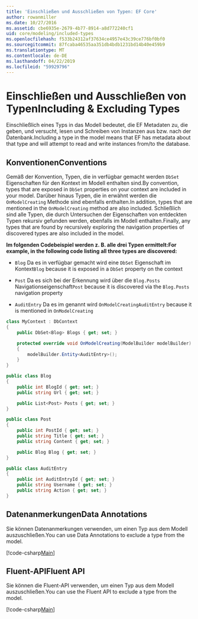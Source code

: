 ```yaml
---
title: 'Einschließen und Ausschließen von Typen: EF Core'
author: rowanmiller
ms.date: 10/27/2016
ms.assetid: cbe6935e-2679-4b77-8914-a8d772240cf1
uid: core/modeling/included-types
ms.openlocfilehash: f533b24312af37634ce4957e43c39ce776bf0bf0
ms.sourcegitcommit: 87fcaba46535aa351db4bdb1231bd14b40e459b9
ms.translationtype: MT
ms.contentlocale: de-DE
ms.lasthandoff: 04/22/2019
ms.locfileid: "59929796"
---
```

# <a name="including--excluding-types"></a><span data-ttu-id="c9585-102">Einschließen und Ausschließen von Typen</span><span class="sxs-lookup"><span data-stu-id="c9585-102">Including & Excluding Types</span></span>

<span data-ttu-id="c9585-103">Einschließlich eines Typs in das Modell bedeutet, die EF Metadaten zu, die geben, und versucht, lesen und Schreiben von Instanzen aus bzw. nach der Datenbank.</span><span class="sxs-lookup"><span data-stu-id="c9585-103">Including a type in the model means that EF has metadata about that type and will attempt to read and write instances from/to the database.</span></span>

## <a name="conventions"></a><span data-ttu-id="c9585-104">Konventionen</span><span class="sxs-lookup"><span data-stu-id="c9585-104">Conventions</span></span>

<span data-ttu-id="c9585-105">Gemäß der Konvention, Typen, die in verfügbar gemacht werden `DbSet` Eigenschaften für den Kontext im Modell enthalten sind.</span><span class="sxs-lookup"><span data-stu-id="c9585-105">By convention, types that are exposed in `DbSet` properties on your context are included in your model.</span></span> <span data-ttu-id="c9585-106">Darüber hinaus Typen, die in erwähnt werden die `OnModelCreating` Methode sind ebenfalls enthalten.</span><span class="sxs-lookup"><span data-stu-id="c9585-106">In addition, types that are mentioned in the `OnModelCreating` method are also included.</span></span> <span data-ttu-id="c9585-107">Schließlich sind alle Typen, die durch Untersuchen der Eigenschaften von entdeckten Typen rekursiv gefunden werden, ebenfalls im Modell enthalten.</span><span class="sxs-lookup"><span data-stu-id="c9585-107">Finally, any types that are found by recursively exploring the navigation properties of discovered types are also included in the model.</span></span>

<span data-ttu-id="c9585-108">**Im folgenden Codebeispiel werden z. B. alle drei Typen ermittelt:**</span><span class="sxs-lookup"><span data-stu-id="c9585-108">**For example, in the following code listing all three types are discovered:**</span></span>

* <span data-ttu-id="c9585-109">`Blog` Da es in verfügbar gemacht wird eine `DbSet` Eigenschaft im Kontext</span><span class="sxs-lookup"><span data-stu-id="c9585-109">`Blog` because it is exposed in a `DbSet` property on the context</span></span>

* <span data-ttu-id="c9585-110">`Post` Da es sich bei der Erkennung wird über die `Blog.Posts` Navigationseigenschaft</span><span class="sxs-lookup"><span data-stu-id="c9585-110">`Post` because it is discovered via the `Blog.Posts` navigation property</span></span>

* <span data-ttu-id="c9585-111">`AuditEntry` Da es im genannt wird `OnModelCreating`</span><span class="sxs-lookup"><span data-stu-id="c9585-111">`AuditEntry` because it is mentioned in `OnModelCreating`</span></span>

<!-- [!code-csharp[Main](samples/core/Modeling/Conventions/Samples/IncludedTypes.cs?highlight=3,7,16)] -->
``` csharp
class MyContext : DbContext
{
    public DbSet<Blog> Blogs { get; set; }

    protected override void OnModelCreating(ModelBuilder modelBuilder)
    {
        modelBuilder.Entity<AuditEntry>();
    }
}

public class Blog
{
    public int BlogId { get; set; }
    public string Url { get; set; }

    public List<Post> Posts { get; set; }
}

public class Post
{
    public int PostId { get; set; }
    public string Title { get; set; }
    public string Content { get; set; }

    public Blog Blog { get; set; }
}

public class AuditEntry
{
    public int AuditEntryId { get; set; }
    public string Username { get; set; }
    public string Action { get; set; }
}
```

## <a name="data-annotations"></a><span data-ttu-id="c9585-112">Datenanmerkungen</span><span class="sxs-lookup"><span data-stu-id="c9585-112">Data Annotations</span></span>

<span data-ttu-id="c9585-113">Sie können Datenanmerkungen verwenden, um einen Typ aus dem Modell auszuschließen.</span><span class="sxs-lookup"><span data-stu-id="c9585-113">You can use Data Annotations to exclude a type from the model.</span></span>

[!code-csharp[Main](../../../samples/core/Modeling/DataAnnotations/Samples/IgnoreType.cs?highlight=20)]

## <a name="fluent-api"></a><span data-ttu-id="c9585-114">Fluent-API</span><span class="sxs-lookup"><span data-stu-id="c9585-114">Fluent API</span></span>

<span data-ttu-id="c9585-115">Sie können die Fluent-API verwenden, um einen Typ aus dem Modell auszuschließen.</span><span class="sxs-lookup"><span data-stu-id="c9585-115">You can use the Fluent API to exclude a type from the model.</span></span>

[!code-csharp[Main](../../../samples/core/Modeling/FluentAPI/Samples/IgnoreType.cs?highlight=12)]
